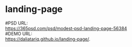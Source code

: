 # landing-page <br>
#PSD URL: <br>
https://365psd.com/psd/modest-psd-landing-page-56384 <br>
#DEMO URL: <br>
https://daliatariq.github.io/landing-page/.
